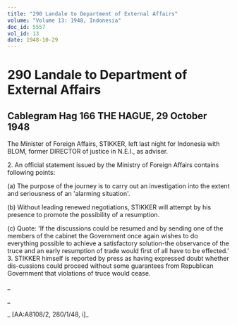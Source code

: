 ```yaml
---
title: "290 Landale to Department of External Affairs"
volume: "Volume 13: 1948, Indonesia"
doc_id: 5557
vol_id: 13
date: 1948-10-29
---
```


# 290 Landale to Department of External Affairs

## Cablegram Hag 166 THE HAGUE, 29 October 1948

The Minister of Foreign Affairs, STIKKER, left last night for Indonesia with BLOM, former DIRECTOR of justice in N.E.I., as adviser.

2\. An official statement issued by the Ministry of Foreign Affairs contains following points:

(a) The purpose of the journey is to carry out an investigation into the extent and seriousness of an 'alarming situation'.

(b) Without leading renewed negotiations, STIKKER will attempt by his presence to promote the possibility of a resumption.

(c) Quote: 'If the discussions could be resumed and by sending one of the members of the cabinet the Government once again wishes to do everything possible to achieve a satisfactory solution-the observance of the truce and an early resumption of trade would first of all have to be effected.' 3. STIKKER himself is reported by press as having expressed doubt whether dis-cussions could proceed without some guarantees from Republican Government that violations of truce would cease.

_

_

_ [AA:A8108/2, 280/1/48, i]_
